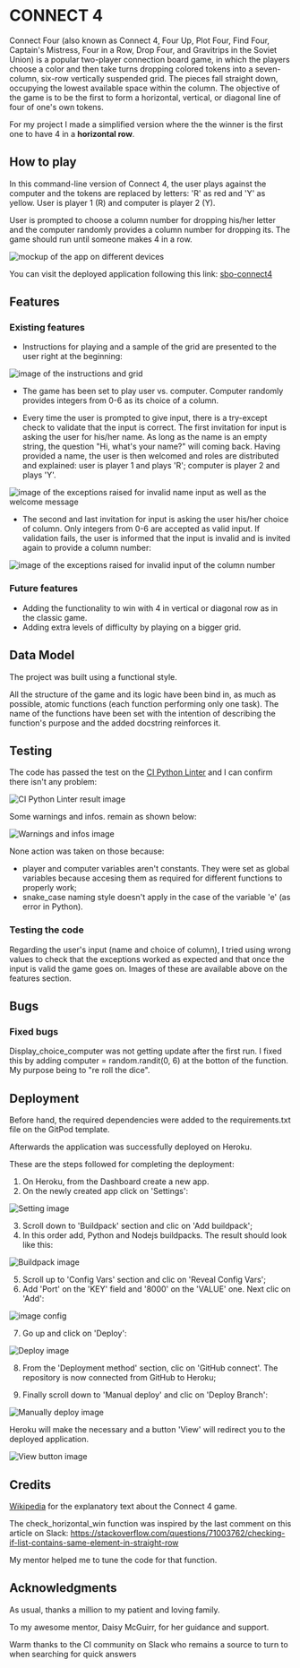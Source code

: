 # **CONNECT 4**

Connect Four (also known as Connect 4, Four Up, Plot Four, Find Four, Captain's Mistress, Four in a Row, Drop Four, and Gravitrips in the Soviet Union) is a popular two-player connection board game, in which the players choose a color and then take turns dropping colored tokens into a seven-column, six-row vertically suspended grid. The pieces fall straight down, occupying the lowest available space within the column. The objective of the game is to be the first to form a horizontal, vertical, or diagonal line of four of one's own tokens.

For my project I made a simplified version where the the winner is the first one to have 4 in a **horizontal row**.

## How to play

In this command-line version of Connect 4, the user plays against the computer and the tokens are replaced by letters: 'R' as red and 'Y' as yellow.
User is player 1 (R) and computer is player 2 (Y).

User is prompted to choose a column number for dropping his/her letter and the computer randomly provides a column number for dropping its.
The game should run until someone makes 4 in a row.

![mockup of the app on different devices](assets/images/image-1.webp)

You can visit the deployed application following this link: [sbo-connect4](https://sbo-connect4.herokuapp.com/)

## Features
### Existing features
- Instructions for playing and a sample of the grid are presented to the user right at the beginning:

![image of the instructions and grid](assets/images/image-2.webp)

- The game has been set to play user vs. computer. Computer randomly provides integers from 0-6 as its choice of a column.

- Every time the user is prompted to give input, there is a try-except check to validate that the input is correct.
    The first invitation for input is asking the user for his/her name.
    As long as the name is an empty string, the question "Hi, what's your name?" will coming back.
    Having provided a name, the user is then welcomed and roles are distributed and explained: user is player 1 and plays 'R'; computer is player 2 and plays 'Y'.


![image of the exceptions raised for invalid name input as well as the welcome message](assets/images/image-3.webp)

- The second and last invitation for input is asking the user his/her choice of column.
Only integers from 0-6 are accepted as valid input. If validation fails, the user is informed that the input is invalid and is invited again to provide a column number:


![image of the exceptions raised for invalid input of the column number](assets/images/image-4.webp)

### Future features

- Adding the functionality to win with 4 in vertical or diagonal row as in the classic game.
- Adding extra levels of difficulty by playing on a bigger grid.


## Data Model

The project was built using a functional style.

All the structure of the game and its logic have been bind in, as much as possible, atomic functions
(each  function performing only one task).
The name of the functions have been set with the intention of describing the function's purpose and the added
docstring reinforces it.


## Testing

The code has passed the test on the [CI Python Linter](https://pep8ci.herokuapp.com/) and I can confirm there isn't any problem: 

![CI Python Linter result image](assets/images/image-5.webp)

Some warnings and infos. remain as shown below:

![Warnings and infos image](assets/images/image-6.webp)

None action was taken on those because:
- player and computer variables aren't constants. They were set as global variables because accesing them as required for different functions to properly work;
- snake_case naming style doesn't apply in the case of the variable 'e' (as error in Python).

### Testing the code

Regarding the user's input (name and choice of column), I tried using wrong values to check that the exceptions worked as expected and that once the input is valid the game goes on.
Images of these are available above on the features section.

## Bugs

### Fixed bugs
Display_choice_computer was not getting update after the first run.
I fixed this by adding computer = random.randit(0, 6) at the botton of the function.
My purpose being to "re roll the dice".


## Deployment

Before hand, the required dependencies were added to the requirements.txt file on the GitPod template.

Afterwards the application was successfully deployed on Heroku.

These are the steps followed for completing the deployment:

1. On Heroku, from the Dashboard create a new app.
2. On the newly created app click on 'Settings':

![Setting image](assets/images/image-7.webp)

3. Scroll down to 'Buildpack' section and clic on 'Add buildpack';
4. In this order add, Python and Nodejs buildpacks. The result should look like this:

![Buildpack image](assets/images/image-8.webp)

5. Scroll up to 'Config Vars' section and clic on 'Reveal Config Vars';
6. Add 'Port' on the 'KEY' field and '8000' on the 'VALUE' one. Next clic on 'Add':

![image config](assets/images/image-9.webp)

7. Go up and click on 'Deploy':

![Deploy image](assets/images/image-10.webp)

8. From the 'Deployment method' section, clic on 'GitHub connect'. The repository is now connected from GitHub to Heroku;

9. Finally scroll down to 'Manual deploy' and clic on 'Deploy Branch':

![Manually deploy image](assets/images/image-11.webp)


 Heroku will make the necessary and a button 'View' will redirect you to the deployed application.

 ![View button image](assets/images/image-12.webp)


## Credits

[Wikipedia](https://en.wikipedia.org/wiki/Connect_Four) for the explanatory text about the Connect 4 game.

The check_horizontal_win function was inspired by the last comment on this article on Slack:
https://stackoverflow.com/questions/71003762/checking-if-list-contains-same-element-in-straight-row

My mentor helped me to tune the code for that function.


## Acknowledgments

As usual, thanks a million to my patient and loving family.

To my awesome mentor, Daisy McGuirr, for her guidance and support.

Warm thanks to the CI community on Slack who remains a source to turn to when searching for quick answers

